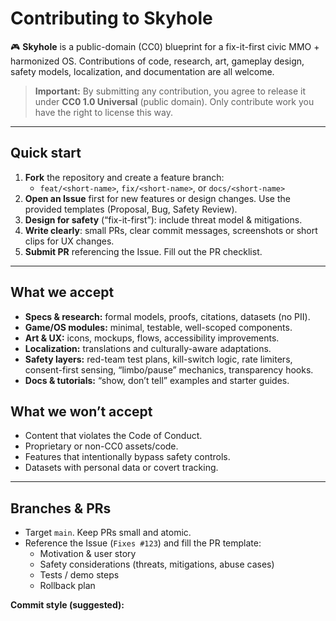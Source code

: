# Contributing to Skyhole

🎮 **Skyhole** is a public-domain (CC0) blueprint for a fix-it-first civic MMO +
harmonized OS. Contributions of code, research, art, gameplay design, safety
models, localization, and documentation are all welcome.

> **Important:** By submitting any contribution, you agree to release it under
> **CC0 1.0 Universal** (public domain). Only contribute work you have the right
> to license this way.

---

## Quick start

1. **Fork** the repository and create a feature branch:
   - `feat/<short-name>`, `fix/<short-name>`, or `docs/<short-name>`
2. **Open an Issue** first for new features or design changes. Use the
   provided templates (Proposal, Bug, Safety Review).
3. **Design for safety** (“fix-it-first”): include threat model & mitigations.
4. **Write clearly**: small PRs, clear commit messages, screenshots or short
   clips for UX changes.
5. **Submit PR** referencing the Issue. Fill out the PR checklist.

---

## What we accept

- **Specs & research:** formal models, proofs, citations, datasets (no PII).
- **Game/OS modules:** minimal, testable, well-scoped components.
- **Art & UX:** icons, mockups, flows, accessibility improvements.
- **Localization:** translations and culturally-aware adaptations.
- **Safety layers:** red-team test plans, kill-switch logic, rate limiters,
  consent-first sensing, “limbo/pause” mechanics, transparency hooks.
- **Docs & tutorials:** “show, don’t tell” examples and starter guides.

## What we won’t accept

- Content that violates the Code of Conduct.
- Proprietary or non-CC0 assets/code.
- Features that intentionally bypass safety controls.
- Datasets with personal data or covert tracking.

---

## Branches & PRs

- Target `main`. Keep PRs small and atomic.
- Reference the Issue (`Fixes #123`) and fill the PR template:
  - Motivation & user story
  - Safety considerations (threats, mitigations, abuse cases)
  - Tests / demo steps
  - Rollback plan

**Commit style (suggested):**
